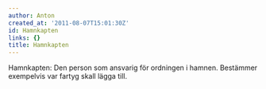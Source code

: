 ```yaml
---
author: Anton
created_at: '2011-08-07T15:01:30Z'
id: Hamnkapten
links: {}
title: Hamnkapten
---
```


Hamnkapten: Den person som ansvarig för ordningen i hamnen. Bestämmer exempelvis var fartyg skall
lägga till.
